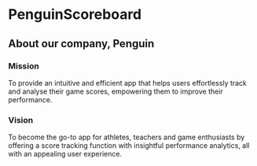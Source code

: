 # PenguinScoreboard

## About our company, Penguin
### Mission
To provide an intuitive and efficient app that helps users effortlessly track and analyse their game scores, empowering them to improve their performance.

### Vision
To become the go-to app for athletes, teachers and game enthusiasts by offering a score tracking function with insightful performance analytics, all with an appealing user experience.

